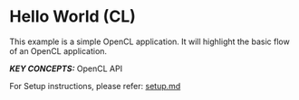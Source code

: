 Hello World (CL)
======================

This example is a simple OpenCL application. It will highlight the basic flow of an OpenCL application.

***KEY CONCEPTS:*** OpenCL API


For Setup instructions, please refer: [setup.md][]

[setup.md]: setup.md

